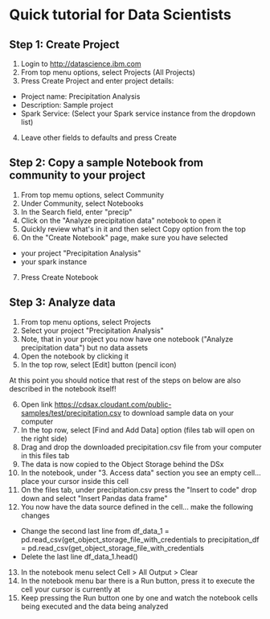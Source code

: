 # Quick tutorial for Data Scientists

## Step 1: Create Project

1. Login to http://datascience.ibm.com
2. From top menu options, select Projects (All Projects)
3. Press Create Project and enter project details:
- Project name: Precipitation Analysis
- Description: Sample project
- Spark Service: (Select your Spark service instance from the dropdown list)
4. Leave other fields to defaults and press Create

## Step 2: Copy a sample Notebook from community to your project
1. From top memu options, select Community
2. Under Community, select Notebooks
3. In the Search field, enter "precip"
4. Click on the "Analyze precipitation data" notebook to open it
5. Quickly review what's in it and then select Copy option from the top
6. On the "Create Notebook" page, make sure you have selected
- your project "Precipitation Analysis"
- your spark instance
7. Press Create Notebook

## Step 3: Analyze data
1. From top menu options, select Projects
2. Select your project "Precipitation Analysis"
3. Note, that in your project you now have one notebook ("Analyze precipitation data") but no data assets
4. Open the notebook by clicking it
5. In the top row, select [Edit] button (pencil icon)

At this point you should notice that rest of the steps on below are also described in the notebook itself!

6. Open link https://cdsax.cloudant.com/public-samples/test/precipitation.csv to download sample data on your computer
7. In the top row, select [Find and Add Data] option (files tab will open on the right side)
8. Drag and drop the downloaded precipitation.csv file from your computer in this files tab
9. The data is now copied to the Object Storage behind the DSx
10. In the notebook, under "3. Access data" section you see an empty cell... place your cursor inside this cell
11. On the files tab, under precipitation.csv press the "Insert to code" drop down and select "Insert Pandas data frame"
12. You now have the data source defined in the cell... make the following changes
- Change the second last line from
    df_data_1 = pd.read_csv(get_object_storage_file_with_credentials
  to
   precipitation_df = pd.read_csv(get_object_storage_file_with_credentials
- Delete the last line
   df_data_1.head()
13. In the notebook menu select Cell > All Output > Clear
14. In the notebook menu bar there is a Run button, press it to execute the cell your cursor is currently at
15. Keep pressing the Run button one by one and watch the notebook cells being executed and the data being analyzed
